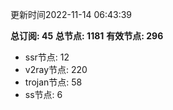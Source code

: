 更新时间2022-11-14 06:43:39

**总订阅: 45**
**总节点: 1181**
**有效节点: 296**
- ssr节点: 12
- v2ray节点: 220
- trojan节点: 58
- ss节点: 6

